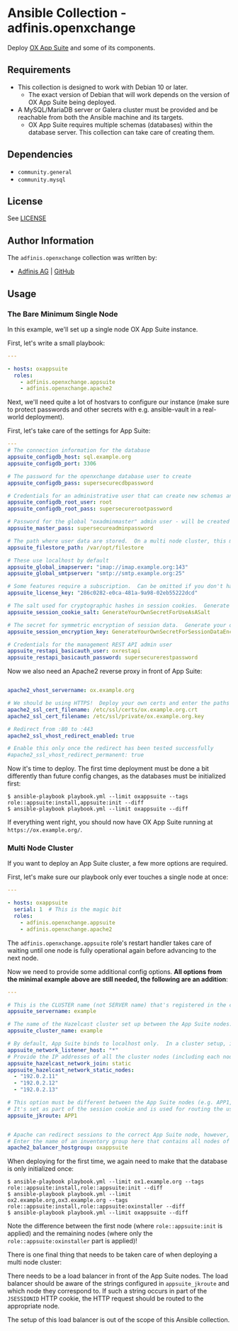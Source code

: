 # Ansible Collection - adfinis.openxchange

Deploy [OX App Suite](https://www.open-xchange.com/products/ox-app-suite/) and some of its components.

## Requirements

- This collection is designed to work with Debian 10 or later.
    - The exact version of Debian that will work depends on the version of OX App Suite being deployed.
- A MySQL/MariaDB server or Galera cluster must be provided and be reachable from both the Ansible machine and its targets.
    - OX App Suite requires multiple schemas (databases) within the database server.  This collection can take care of creating them.

## Dependencies

- `community.general`
- `community.mysql`

## License

See [LICENSE](LICENSE)

## Author Information

The `adfinis.openxchange` collection was written by:

- [Adfinis AG](https://www.adfinis.com/) | [GitHub](https://github.com/adfinis)


## Usage

### The Bare Minimum Single Node

In this example, we'll set up a single node OX App Suite instance.

First, let's write a small playbook:

```yaml
---

- hosts: oxappsuite
  roles:
    - adfinis.openxchange.appsuite
    - adfinis.openxchange.apache2

```

Next, we'll need quite a lot of hostvars to configure our instance (make sure to protect passwords and other secrets with e.g. ansible-vault in a real-world deployment).

First, let's take care of the settings for App Suite:

```yaml
---
# The connection information for the database
appsuite_configdb_host: sql.example.org
appsuite_configdb_port: 3306

# The password for the openxchange database user to create
appsuite_configdb_pass: supersecurecdbpassword

# Credentials for an administrative user that can create new schemas and users
appsuite_configdb_root_user: root
appsuite_configdb_root_pass: supersecurerootpassword

# Password for the global "oxadminmaster" admin user - will be created automatically when the cluster is initialized
appsuite_master_pass: supersecureadminpassword

# The path where user data are stored.  On a multi node cluster, this must be the same storage on all nodes, e.g. a shared NFS mount.
appsuite_filestore_path: /var/opt/filestore

# These use localhost by default
appsuite_global_imapserver: "imap://imap.example.org:143"
appsuite_global_smtpserver: "smtp://smtp.example.org:25"

# Some features require a subscription.  Can be omitted if you don't have an OX App Suite licence key.
appsuite_license_key: "286c0282-e0ca-481a-9a98-02eb55222dcd"

# The salt used for cryptographic hashes in session cookies.  Generate your own!
appsuite_session_cookie_salt: GenerateYourOwnSecretForUseAsASalt

# The secret for symmetric encryption of session data.  Generate your own!
appsuite_session_encryption_key: GenerateYourOwnSecretForSessionDataEncrypyion

# Credentials for the management REST API admin user
appsuite_restapi_basicauth_user: oxrestapi
appsuite_restapi_basicauth_password: supersecurerestpassword
```
 
Now we also need an Apache2 reverse proxy in front of App Suite:

```yaml

apache2_vhost_servername: ox.example.org

# We should be using HTTPS!  Deploy your own certs and enter the paths here:
apache2_ssl_cert_filename: /etc/ssl/certs/ox.example.org.crt
apache2_ssl_cert_filename: /etc/ssl/private/ox.example.org.key

# Redirect from :80 to :443
apache2_ssl_vhost_redirect_enabled: true

# Enable this only once the redirect has been tested successfully
#apache2_ssl_vhost_redirect_permanent: true
```

Now it's time to deploy.  The first time deployment must be done a bit differently than future config changes, as the databases must be initialized first:

```shell-session
$ ansible-playbook playbook.yml --limit oxappsuite --tags role::appsuite:install,appsuite:init --diff
$ ansible-playbook playbook.yml --limit oxappsuite --diff
```

If everything went right, you should now have OX App Suite running at `https://ox.example.org/`.


### Multi Node Cluster

If you want to deploy an App Suite cluster, a few more options are required.

First, let's make sure our playbook only ever touches a single node at once:

```yaml
---

- hosts: oxappsuite
  serial: 1  # This is the magic bit
  roles:
    - adfinis.openxchange.appsuite
    - adfinis.openxchange.apache2

```

The `adfinis.openxchange.appsuite` role's restart handler takes care of waiting until one node is fully operational again before advancing to the next node.

Now we need to provide some additional config options.  **All options from the minimal example above are still needed, the following are an addition**:

```yaml
---

# This is the CLUSTER name (not SERVER name) that's registered in the configdb.  This must be the same across all nodes that are part of the same cluster.
appsuite_servername: example

# The name of the Hazelcast cluster set up between the App Suite nodes:
appsuite_cluster_name: example

# By default, App Suite binds to localhost only.  In a cluster setup, it needs to bind to an interface where it can reach the other cluster members.
appsuite_network_listener_host: "*"
# Provide the IP addresses of all the cluster nodes (including each node's own):
appsuite_hazelcast_network_join: static
appsuite_hazelcast_network_static_nodes:
  - "192.0.2.11"
  - "192.0.2.12"
  - "192.0.2.13"

# This option must be different between the App Suite nodes (e.g. APP1, APP2, ...).
# It's set as part of the session cookie and is used for routing the user to the correct node.
appsuite_jkroute: APP1


# Apache can redirect sessions to the correct App Suite node, however, this should not happen with a properly configured load balancer.
# Enter the name of an inventory group here that contains all nodes of the cluster (and only those), and the jkroutes will be looked up from the hostvars.
apache2_balancer_hostgroup: oxappsuite
```

When deploying for the first time, we again need to make that the database is only initialized once:

```shell-session
$ ansible-playbook playbook.yml --limit ox1.example.org --tags role::appsuite:install,role::appsuite:init --diff
$ ansible-playbook playbook.yml --limit ox2.example.org,ox3.example.org --tags role::appsuite:install,role::appsuite:oxinstaller --diff
$ ansible-playbook playbook.yml --limit oxappsuite --diff
```

Note the difference between the first node (where `role::appsuite:init` is applied) and the remaining nodes (where only the `role::appsuite:oxinstaller` part is applied)!

There is one final thing that needs to be taken care of when deploying a multi node cluster:

There needs to be a load balancer in front of the App Suite nodes.
The load balancer should be aware of the strings configured in `appsuite_jkroute` and which node they correspond to.
If such a string occurs in part of the `JSESSIONID` HTTP cookie, the HTTP request should be routed to the appropriate node.

The setup of this load balancer is out of the scope of this Ansible collection.

